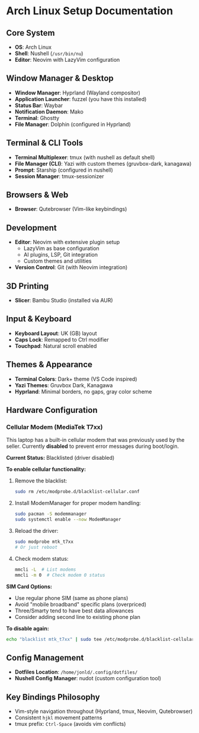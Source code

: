 # Arch Linux Setup Documentation

## Core System
- **OS**: Arch Linux
- **Shell**: Nushell (`/usr/bin/nu`)
- **Editor**: Neovim with LazyVim configuration

## Window Manager & Desktop
- **Window Manager**: Hyprland (Wayland compositor)
- **Application Launcher**: fuzzel (you have this installed)
- **Status Bar**: Waybar
- **Notification Daemon**: Mako
- **Terminal**: Ghostty
- **File Manager**: Dolphin (configured in Hyprland)

## Terminal & CLI Tools
- **Terminal Multiplexer**: tmux (with nushell as default shell)
- **File Manager (CLI)**: Yazi with custom themes (gruvbox-dark, kanagawa)
- **Prompt**: Starship (configured in nushell)
- **Session Manager**: tmux-sessionizer

## Browsers & Web
- **Browser**: Qutebrowser (Vim-like keybindings)

## Development
- **Editor**: Neovim with extensive plugin setup
  - LazyVim as base configuration
  - AI plugins, LSP, Git integration
  - Custom themes and utilities
- **Version Control**: Git (with Neovim integration)

## 3D Printing
- **Slicer**: Bambu Studio (installed via AUR)

## Input & Keyboard
- **Keyboard Layout**: UK (GB) layout
- **Caps Lock**: Remapped to Ctrl modifier
- **Touchpad**: Natural scroll enabled

## Themes & Appearance
- **Terminal Colors**: Dark+ theme (VS Code inspired)
- **Yazi Themes**: Gruvbox Dark, Kanagawa
- **Hyprland**: Minimal borders, no gaps, gray color scheme

## Hardware Configuration

### Cellular Modem (MediaTek T7xx)
This laptop has a built-in cellular modem that was previously used by the seller. Currently **disabled** to prevent error messages during boot/login.

**Current Status:** Blacklisted (driver disabled)

**To enable cellular functionality:**
1. Remove the blacklist:
   ```bash
   sudo rm /etc/modprobe.d/blacklist-cellular.conf
   ```

2. Install ModemManager for proper modem handling:
   ```bash
   sudo pacman -S modemmanager
   sudo systemctl enable --now ModemManager
   ```

3. Reload the driver:
   ```bash
   sudo modprobe mtk_t7xx
   # Or just reboot
   ```

4. Check modem status:
   ```bash
   mmcli -L  # List modems
   mmcli -m 0  # Check modem 0 status
   ```

**SIM Card Options:**
- Use regular phone SIM (same as phone plans)
- Avoid "mobile broadband" specific plans (overpriced)
- Three/Smarty tend to have best data allowances
- Consider adding second line to existing phone plan

**To disable again:**
```bash
echo "blacklist mtk_t7xx" | sudo tee /etc/modprobe.d/blacklist-cellular.conf
```

## Config Management
- **Dotfiles Location**: `/home/jonld/.config/dotfiles/`
- **Nushell Config Manager**: nudot (custom configuration tool)

## Key Bindings Philosophy
- Vim-style navigation throughout (Hyprland, tmux, Neovim, Qutebrowser)
- Consistent `hjkl` movement patterns
- tmux prefix: `Ctrl-Space` (avoids vim conflicts)